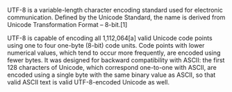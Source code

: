 UTF-8 is a variable-length character encoding standard used for electronic communication. Defined by the Unicode Standard, the name is derived from Unicode Transformation Format – 8-bit.[1]

UTF-8 is capable of encoding all 1,112,064[a] valid Unicode code points using one to four one-byte (8-bit) code units. Code points with lower numerical values, which tend to occur more frequently, are encoded using fewer bytes. It was designed for backward compatibility with ASCII: the first 128 characters of Unicode, which correspond one-to-one with ASCII, are encoded using a single byte with the same binary value as ASCII, so that valid ASCII text is valid UTF-8-encoded Unicode as well.
